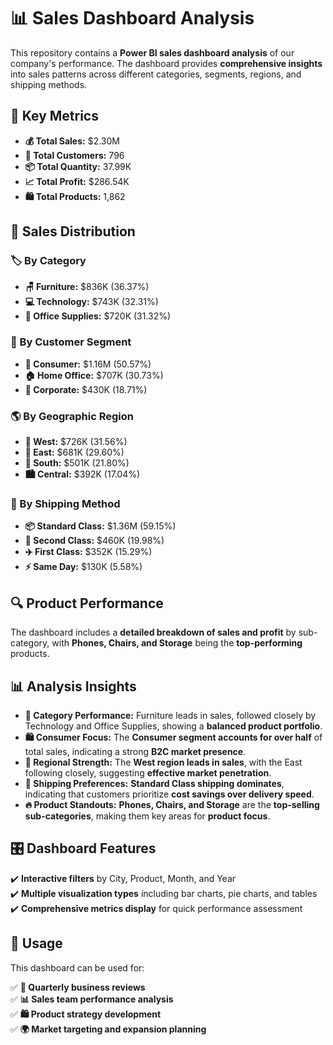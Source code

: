 # 📊 Sales Dashboard Analysis  

This repository contains a **Power BI sales dashboard analysis** of our company's performance. The dashboard provides **comprehensive insights** into sales patterns across different categories, segments, regions, and shipping methods.  

## 🚀 Key Metrics  

- **💰 Total Sales:** $2.30M  
- **👥 Total Customers:** 796  
- **📦 Total Quantity:** 37.99K  
- **📈 Total Profit:** $286.54K  
- **🛍️ Total Products:** 1,862  

## 📌 Sales Distribution  

### 🏷️ By Category  
- **🪑 Furniture:** $836K (36.37%)  
- **💻 Technology:** $743K (32.31%)  
- **📎 Office Supplies:** $720K (31.32%)  

### 🎯 By Customer Segment  
- **🛒 Consumer:** $1.16M (50.57%)  
- **🏠 Home Office:** $707K (30.73%)  
- **🏢 Corporate:** $430K (18.71%)  

### 🌎 By Geographic Region  
- **🌅 West:** $726K (31.56%)  
- **🌄 East:** $681K (29.60%)  
- **🌇 South:** $501K (21.80%)  
- **🏙️ Central:** $392K (17.04%)  

### 🚚 By Shipping Method  
- **📦 Standard Class:** $1.36M (59.15%)  
- **🚀 Second Class:** $460K (19.98%)  
- **✈️ First Class:** $352K (15.29%)  
- **⚡ Same Day:** $130K (5.58%)  

## 🔍 Product Performance  
The dashboard includes a **detailed breakdown of sales and profit** by sub-category, with **Phones, Chairs, and Storage** being the **top-performing** products.  

## 📊 Analysis Insights  

- **📌 Category Performance:** Furniture leads in sales, followed closely by Technology and Office Supplies, showing a **balanced product portfolio**.  
- **🛍️ Consumer Focus:** The **Consumer segment accounts for over half** of total sales, indicating a strong **B2C market presence**.  
- **📍 Regional Strength:** The **West region leads in sales**, with the East following closely, suggesting **effective market penetration**.  
- **🚛 Shipping Preferences:** **Standard Class shipping dominates**, indicating that customers prioritize **cost savings over delivery speed**.  
- **🔥 Product Standouts:** **Phones, Chairs, and Storage** are the **top-selling sub-categories**, making them key areas for **product focus**.  

## 🎛️ Dashboard Features  

✔️ **Interactive filters** by City, Product, Month, and Year  
✔️ **Multiple visualization types** including bar charts, pie charts, and tables  
✔️ **Comprehensive metrics display** for quick performance assessment  

## 📌 Usage  

This dashboard can be used for:  

✅ **📆 Quarterly business reviews**  
✅ **📊 Sales team performance analysis**  
✅ **🛍️ Product strategy development**  
✅ **🌍 Market targeting and expansion planning**  

